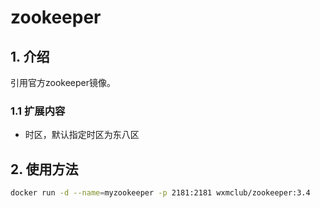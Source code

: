 # zookeeper

## 1. 介绍

引用官方zookeeper镜像。

### 1.1 扩展内容

* 时区，默认指定时区为东八区

## 2. 使用方法

```bash
docker run -d --name=myzookeeper -p 2181:2181 wxmclub/zookeeper:3.4
```

